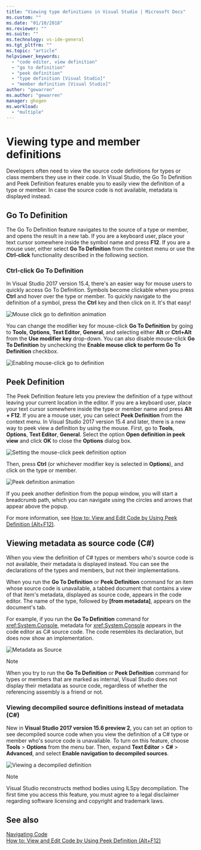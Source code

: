 ```yaml
---
title: "Viewing type definitions in Visual Studio | Microsoft Docs"
ms.custom: ""
ms.date: "01/10/2018"
ms.reviewer: ""
ms.suite: ""
ms.technology: vs-ide-general
ms.tgt_pltfrm: ""
ms.topic: "article"
helpviewer_keywords:
  - "code editor, view definition"
  - "go to definition"
  - "peek definition"
  - "type definition [Visual Studio]"
  - "member definition [Visual Studio]"
author: "gewarren"
ms.author: "gewarren"
manager: ghogen
ms.workload: 
  - "multiple"
---
```

# Viewing type and member definitions

Developers often need to view the source code definitions for types or class members they use in their code. In Visual Studio, the Go To Definition and Peek Definition features enable you to easily view the definition of a type or member. In case the source code is not available, metadata is displayed instead.

## Go To Definition

The Go To Definition feature navigates to the source of a type or member, and opens the result in a new tab. If you are a keyboard user, place your text cursor somewhere inside the symbol name and press **F12**. If you are a mouse user, either select **Go To Definition** from the context menu or use the **Ctrl-click** functionality described in the following section.

### Ctrl-click Go To Definition

In Visual Studio 2017 version 15.4, there's an easier way for mouse users to quickly access Go To Definition. Symbols become clickable when you press **Ctrl** and hover over the type or member. To quickly navigate to the definition of a symbol, press the **Ctrl** key and then click on it. It's that easy!

![Mouse click go to definition animation](../ide/media/click_gotodef.gif)

You can change the modifier key for mouse-click **Go To Definition** by going to **Tools**, **Options**, **Text Editor**, **General**, and selecting either **Alt** or **Ctrl+Alt** from the **Use modifier key** drop-down. You can also disable mouse-click **Go To Definition** by unchecking the **Enable mouse click to perform Go To Definition** checkbox.

![Enabling mouse-click go to definition](../ide/media/editor_options_mouse_click_gotodef.png)

## Peek Definition

The Peek Definition feature lets you preview the definition of a type without leaving your current location in the editor. If you are a keyboard user, place your text cursor somewhere inside the type or member name and press **Alt + F12**. If you are a mouse user, you can select **Peek Definition** from the context menu. In Visual Studio 2017 version 15.4 and later, there is a new way to peek view a definition by using the mouse. First, go to **Tools**, **Options**, **Text Editor**, **General**. Select the option **Open definition in peek view** and click **OK** to close the **Options** dialog box.

![Setting the mouse-click peek definition option](../ide/media/editor_options_peek_view.png)

Then, press **Ctrl** (or whichever modifier key is selected in **Options**), and click on the type or member.

![Peek definition animation](../ide/media/peek_definition.gif)

If you peek another definition from the popup window, you will start a breadcrumb path, which you can navigate using the circles and arrows that appear above the popup.

For more information, see [How to: View and Edit Code by Using Peek Definition (Alt+F12)](how-to-view-and-edit-code-by-using-peek-definition-alt-plus-f12.md).

## Viewing metadata as source code (C#)

When you view the definition of C# types or members who's source code is not available, their metadata is displayed instead. You can see the declarations of the types and members, but not their implementations.

When you run the **Go To Definition** or **Peek Definition** command for an item whose source code is unavailable, a tabbed document that contains a view of that item's metadata, displayed as source code, appears in the code editor. The name of the type, followed by **[from metadata]**, appears on the document's tab.

For example, if you run the **Go To Definition** command for <xref:System.Console>, metadata for <xref:System.Console> appears in the code editor as C# source code. The code resembles its declaration, but does now show an implementation.

![Metadata as Source](../ide/media/metadatasource.png "MetadataSource")

> [!NOTE]
> When you try to run the **Go To Definition** or **Peek Definition** command for types or members that are marked as internal, Visual Studio does not display their metadata as source code, regardless of whether the referencing assembly is a friend or not.

### Viewing decompiled source definitions instead of metadata (C#)

New in **Visual Studio 2017 version 15.6 preview 2**, you can set an option to see decompiled source code when you view the definition of a C# type or member who's source code is unavailable. To turn on this feature, choose **Tools** > **Options** from the menu bar. Then, expand **Text Editor** > **C#** > **Advanced**, and select **Enable navigation to decompiled sources**.

![Viewing a decompiled definition](media/go-to-definition-decompiled-sources.png)

> [!NOTE]
> Visual Studio reconstructs method bodies using ILSpy decompilation. The first time you access this feature, you must agree to a legal disclaimer regarding software licensing and copyright and trademark laws.

## See also

[Navigating Code](../ide/navigating-code.md)  
[How to: View and Edit Code by Using Peek Definition (Alt+F12)](how-to-view-and-edit-code-by-using-peek-definition-alt-plus-f12.md)
